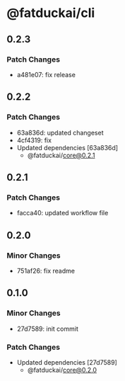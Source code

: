 # @fatduckai/cli

## 0.2.3

### Patch Changes

- a481e07: fix release

## 0.2.2

### Patch Changes

- 63a836d: updated changeset
- 4cf4319: fix
- Updated dependencies [63a836d]
  - @fatduckai/core@0.2.1

## 0.2.1

### Patch Changes

- facca40: updated workflow file

## 0.2.0

### Minor Changes

- 751af26: fix readme

## 0.1.0

### Minor Changes

- 27d7589: init commit

### Patch Changes

- Updated dependencies [27d7589]
  - @fatduckai/core@0.2.0
